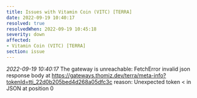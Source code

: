```yaml
---
title: Issues with Vitamin Coin (VITC) [TERRA]
date: 2022-09-19 10:40:17
resolved: true
resolvedWhen: 2022-09-19 10:45:18
severity: down
affected:
- Vitamin Coin (VITC) [TERRA]
section: issue
---
```


*2022-09-19 10:40:17* The gateway is unreachable: FetchError invalid json response body at https://gateways.thomiz.dev/terra/meta-info?tokenId=tti_22d0b205bed4d268a05dfc3c reason: Unexpected token < in JSON at position 0
